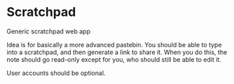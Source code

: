 # Scratchpad

Generic scratchpad web app

Idea is for basically a more advanced pastebin. 
You should be able to type into a scratchpad, and then generate a link to share it. 
When you do this, the note should go read-only except for you, who should still be able to edit it. 

User accounts should be optional. 
